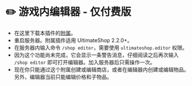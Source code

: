 # ✏️ 游戏内编辑器 - 仅付费版

* 在这里下载本插件的[附属](https://www.spigotmc.org/resources/ultimateshopeditor-in-game-shop-editor-for-ultimateshop-plugin-w-i-p.99542/)。
* 重启服务器。附属插件适用 UltimateShop 2.2.0+。
* 在服务器内输入命令 `/shop editor`，需要使用 `ultimateshop.editor` 权限。
* 因为这个功能尚未完成，它会显示一条警告消息，仔细阅读之后再次输入 `/shop editor` 即可打开编辑器。加入服务器后只需操作一次。
* 现在你只能通过这个附属创建或编辑商店，或者在编辑器内创建或编辑物品。另外，编辑器当前只能编辑价格和子物品。